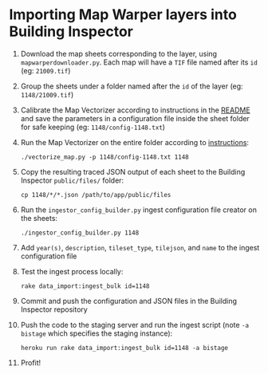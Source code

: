 # Importing Map Warper layers into Building Inspector

 1. Download the map sheets corresponding to the layer, using `mapwarperdownloader.py`. Each map will have a `TIF` file named after its `id` (eg: `21009.tif`)
 2. Group the sheets under a folder named after the `id` of the layer (eg: `1148/21009.tif`)
 3. Calibrate the Map Vectorizer according to instructions in the [README](https://github.com/nypl/map-vectorizer/blob/master/README.md) and save the parameters in a configuration file inside the sheet folder for safe keeping (eg: `1148/config-1148.txt`)
 4. Run the Map Vectorizer on the entire folder according to [instructions](https://github.com/nypl/map-vectorizer/blob/master/README.md#configuring):

     `./vectorize_map.py -p 1148/config-1148.txt 1148`

 5. Copy the resulting traced JSON output of each sheet to the Building Inspector `public/files/` folder:

     `cp 1148/*/*.json /path/to/app/public/files`

 6. Run the `ingestor_config_builder.py` ingest configuration file creator on the sheets:

    `./ingestor_config_builder.py 1148`

 7. Add `year(s)`, `description`, `tileset_type`, `tilejson`, and `name` to the ingest configuration file
 8. Test the ingest process locally:

    `rake data_import:ingest_bulk id=1148`

 8. Commit and push the configuration and JSON files in the Building Inspector repository
 9. Push the code to the staging server and run the ingest script (note `-a bistage` which specifies the staging instance):

     `heroku run rake data_import:ingest_bulk id=1148 -a bistage`

 10. Profit!
